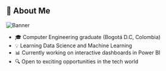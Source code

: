 <h2>🧐 About Me</h2>
<img src="https://github.com/user-attachments/assets/ec2da831-6407-4c91-ab98-17aca30dbd7c" alt="Banner">
<p></p>
<ul>
    <li>🎓 Computer Engineering graduate (Bogotá D.C, Colombia)</li>
    <li>💡 Learning Data Science and Machine Learning</li>
    <li>📊 Currently working on interactive dashboards in Power BI</li>
    <li>🔍 Open to exciting opportunities in the tech world</li>
</ul>
